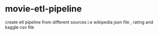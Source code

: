 # movie-etl-pipeline
create etl pipeline from different sources i.e wikipedia json file , rating and kaggle csv file
